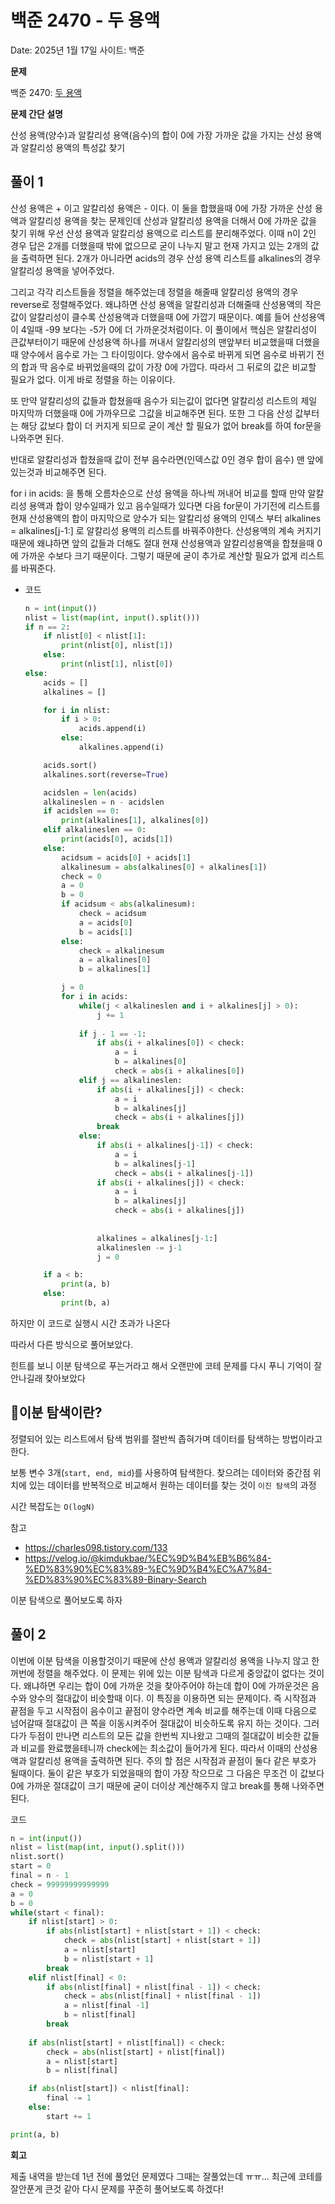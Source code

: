 # 백준 2470 - 두 용액

Date: 2025년 1월 17일
사이트: 백준

**문제**

백준 2470: [두 용액](https://www.acmicpc.net/problem/2470)

**문제 간단 설명**

산성 용액(양수)과 알칼리성 용액(음수)의 합이 0에 가장 가까운 값을 가지는 산성 용액과 알칼리성 용액의 특성값 찾기

**풀이 1**
------------
산성 용액은 + 이고 알칼리성 용액은 - 이다. 이 둘을 합했을때 0에 가장 가까운 산성 용액과 알칼리성 용액을 찾는 문제인데 산성과 알칼리성 용액을 더해서 0에 가까운 값을 찾기 위해 우선 산성 용액과 알칼리성 용액으로 리스트를 분리해주었다. 이때 n이 2인 경우 답은 2개를 더했을때 밖에 없으므로 굳이 나누지 말고 현재 가지고 있는 2개의 값을 출력하면 된다. 2개가 아니라면  acids의 경우 산성 용액 리스트를 alkalines의 경우 알칼리성 용액을 넣어주었다. 

그리고 각각 리스트들을 정렬을 해주었는데 정렬을 해줄때 알칼리성 용액의 경우 reverse로 정렬해주었다. 왜냐하면 산성 용액을 알칼리성과 더해줄때 산성용액의 작은 값이 알칼리성이 클수록 산성용액과 더했을때 0에 가깝기 때문이다. 예를 들어 산성용액이 4일때 -99 보다는 -5가 0에 더 가까운것처럼이다. 이 풀이에서 핵심은 알칼리성이 큰값부터이기 때문에 산성용액 하나를 꺼내서 알칼리성의 맨앞부터 비교했을때 더했을때 양수에서 음수로 가는 그 타이밍이다. 양수에서 음수로 바뀌게 되면 음수로 바뀌기 전의 합과 딱 음수로 바뀌었을때의 값이 가장 0에 가깝다. 따라서 그 뒤로의 값은 비교할 필요가 없다. 이게 바로 정렬을 하는 이유이다.

또 만약 알칼리성의 값들과 합쳤을때 음수가 되는값이 없다면 알칼리성 리스트의 제일 마지막까 더했을때 0에 가까우므로 그값을 비교해주면 된다. 또한 그 다음 산성 값부터는 해당 값보다 합이 더 커지게 되므로 굳이 계산 할 필요가 없어 break를 하여 for문을 나와주면 된다.

반대로 알칼리성과 합쳤을때 값이 전부 음수라면(인덱스값 0인 경우 합이 음수) 맨 앞에 있는것과 비교해주면 된다.

for i in acids: 을 통해 오름차순으로 산성 용액을 하나씩 꺼내어 비교를 할때 만약 알칼리성 용액과 합이 양수일때가 있고 음수일때가 있다면 다음 for문이 가기전에 리스트를 현재 산성용액의 합이 마지막으로 양수가 되는 알칼리성 용액의 인덱스 부터 alkalines = alkalines[j-1:] 로 알칼리성 용액의 리스트를 바꿔주야한다. 산성용액의 계속 커지기 때문에 왜냐하면 앞의 값들과 더해도 절대 현재 산성용액과 알칼리성용액을 합쳤을때 0에 가까운 수보다 크기 때문이다. 그렇기 때문에 굳이 추가로 계산할 필요가 없게 리스트를 바꿔준다.

    
- 코드
    
    ```python
    n = int(input())
    nlist = list(map(int, input().split()))
    if n == 2:
        if nlist[0] < nlist[1]:
            print(nlist[0], nlist[1])
        else:
            print(nlist[1], nlist[0])
    else:
        acids = []
        alkalines = []
    
        for i in nlist:
            if i > 0:
                acids.append(i)
            else:
                alkalines.append(i)
    
        acids.sort()
        alkalines.sort(reverse=True)
    
        acidslen = len(acids)
        alkalineslen = n - acidslen
        if acidslen == 0:
            print(alkalines[1], alkalines[0])
        elif alkalineslen == 0:
            print(acids[0], acids[1])
        else:
            acidsum = acids[0] + acids[1]
            alkalinesum = abs(alkalines[0] + alkalines[1])
            check = 0
            a = 0
            b = 0
            if acidsum < abs(alkalinesum):
                check = acidsum
                a = acids[0]
                b = acids[1]
            else:
                check = alkalinesum
                a = alkalines[0]
                b = alkalines[1]
    
            j = 0
            for i in acids:
                while(j < alkalineslen and i + alkalines[j] > 0):
                    j += 1
                
                if j - 1 == -1:
                    if abs(i + alkalines[0]) < check:
                        a = i
                        b = alkalines[0]
                        check = abs(i + alkalines[0])
                elif j == alkalineslen:
                    if abs(i + alkalines[j]) < check:
                        a = i
                        b = alkalines[j]
                        check = abs(i + alkalines[j])
                    break
                else:
                    if abs(i + alkalines[j-1]) < check:
                        a = i
                        b = alkalines[j-1]
                        check = abs(i + alkalines[j-1])
                    if abs(i + alkalines[j]) < check:
                        a = i
                        b = alkalines[j]
                        check = abs(i + alkalines[j])
                    
                
                    alkalines = alkalines[j-1:]
                    alkalineslen -= j-1
                    j = 0
    
        if a < b:
            print(a, b)
        else:
            print(b, a)
    ```
    

하지만 이 코드로 실행시 시간 초과가 나온다

따라서 다른 방식으로 풀어보았다.

힌트를 보니 이분 탐색으로 푸는거라고 해서 오랜만에 코테 문제를 다시 푸니 기억이 잘안나길래 찾아보았다


📌**이분 탐색이란?**
-----------
정렬되어 있는 리스트에서 탐색 범위를 절반씩 좁혀가며 데이터를 탐색하는 방법이라고 한다.

보통 변수 3개(`start, end, mid`)를 사용하여 탐색한다. 찾으려는 데이터와 중간점 위치에 있는 데이터를 반복적으로 비교해서 원하는 데이터를 찾는 것이 `이진 탐색`의 과정 

시간 복잡도는 `O(logN)`


참고

- https://charles098.tistory.com/133
- https://velog.io/@kimdukbae/%EC%9D%B4%EB%B6%84-%ED%83%90%EC%83%89-%EC%9D%B4%EC%A7%84-%ED%83%90%EC%83%89-Binary-Search

이분 탐색으로 풀어보도록 하자

**풀이 2**
------------
이번에 이분 탐색을 이용할것이기 때문에 산성 용액과 알칼리성 용액을 나누지 않고 한꺼번에 정렬을 해주었다. 이 문제는 위에 있는 이분 탐색과 다르게 중앙값이 없다는 것이다. 왜냐하면 우리는 합이 0에 가까운 것을 찾아주어야 하는데 합이 0에 가까운것은 음수와 양수의 절대값이 비슷할때 이다. 이 특징을 이용하면 되는 문제이다. 즉 시작점과 끝점을 두고 시작점이 음수이고 끝점이 양수라면 계속 비교를 해주는데 이때 다음으로 넘어갈때 절대값이 큰 쪽을 이동시켜주어 절대값이 비슷하도록 유지 하는 것이다. 그러다가 두점이 만나면 리스트의 모든 값을 한번씩 지나왔고 그때의 절대값이 비슷한 값들과 비교를 완료했을테니까 check에는 최소값이 들어가게 된다. 따라서 이때의 산성용액과 알칼리성 용액을 출력하면 된다. 주의 할 점은 시작점과 끝점이 둘다 같은 부호가 될때이다. 둘이 같은 부호가 되었을때의 합이 가장 작으므로 그 다음은 무조건 이 값보다 0에 가까운 절대값이 크기 때문에 굳이 더이상 계산해주지 않고 break를 통해 나와주면 된다.

코드

```python
n = int(input())
nlist = list(map(int, input().split()))
nlist.sort()
start = 0
final = n - 1
check = 99999999999999
a = 0
b = 0
while(start < final):
    if nlist[start] > 0:
        if abs(nlist[start] + nlist[start + 1]) < check:
            check = abs(nlist[start] + nlist[start + 1])
            a = nlist[start]
            b = nlist[start + 1]
        break
    elif nlist[final] < 0:
        if abs(nlist[final] + nlist[final - 1]) < check:
            check = abs(nlist[final] + nlist[final - 1])
            a = nlist[final -1]
            b = nlist[final]
        break
    
    if abs(nlist[start] + nlist[final]) < check:
        check = abs(nlist[start] + nlist[final])
        a = nlist[start]
        b = nlist[final]

    if abs(nlist[start]) < nlist[final]:
        final -= 1
    else:
        start += 1

print(a, b)
```

**회고**

제출 내역을 받는데 1년 전에 풀었던 문제였다 그때는 잘풀었는데 ㅠㅠ… 최근에 코테를 잘안푼게 큰것 같아 다시 문제를 꾸준히 풀어보도록 하겠다!
